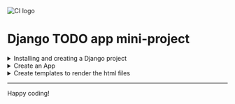 ![CI logo](https://codeinstitute.s3.amazonaws.com/fullstack/ci_logo_small.png)

# Django TODO app  mini-project

<details>
<summary>Installing and creating a Django project</summary>

- Django 3.2 is the LTS (Long Term Support) version of Django and is therefore preferable to use over the newest Django 4

        pip3 install 'django<4'

- To create new project

        django-admin startproject PROJ_NAME . (ie: django_todo .)

- Create an env.py file and include it into a .gitignore file

        touch env.py

- Set the default environment variables in the env.py file ie:

        import os
        os.environ.setdefault("SECRET_KEY","VALUE")

- Point the SECRET_KEY variable in the setting.py file to our default value in the env.py file

        import os
        if os.path.exists("env.py"):
                import env

        SECRET_KEY = os.environ.get("SECRET_KEY")

</details>

<details>
<summary>Create an App </summary>

- This command creates a directory called "todo" with the app files

        python3 manage.py startapp APP_NAME (ie: todo)

</details>

<details>
<summary>Create templates to render the html files</summary>

- Create a templates directory in the todo directory

        mkdir todo/templates

- Create a todo directory in the templates directory

        mkdir todo/templates/todo

- Create a todo_list.html file within the todo directory inside templates folder.

        touch todo/templates/todo/todo_list.html

</details>

---

Happy coding!
